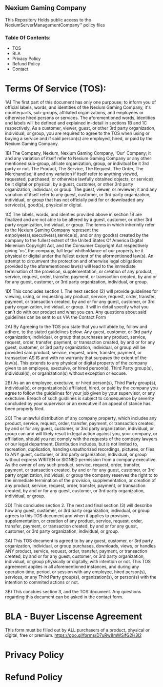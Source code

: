 ## Nexium Gaming Company
This Repository Holds public access to the NexiumServerManagementCompany™ policy files
### Table Of Contents:
  - TOS
  - BLA
  - Privacy Policy
  - Refund Policy
  - Contact
# Terms Of Service (TOS):
1A) The first part of this document has only one purpouse; to inform you of official labels, words, and identities of the Nexium Gaming Company, it's counterparts, sub-groups, affiliated organizations, and employees or otherwise hired persons or services. The aforementioned words, identities and labels will be defined and explained in-detail in sections 1B and 1C respectively. As a customer, viewer, guest, or other 3rd party organization, individual, or group, you are required to agree to the TOS when using or buying a service and if said person(s) are employed, hired, or paid by the Nexium Gaming Company.

1B) The Company, Nexium, Nexium Gaming Company, 'Our' Company; it and any variation of itself refer to Nexium Gaming Company or any other mentioned sub-group, afiliate organization, group, or indivitual be it 3rd party or not.
The Product, The Service, The Request, The Order, The Merchandise; it and any variation if itself refer to anything viewed, requested, purchased, or otherwise lawfully obtained objects, or services, be it digital or physical, by a guest, customer, or other 3rd party organization, individual, or group. The guest, viewer, or reviewer; it and any variation of itself refer to any guest, customer, or 3rd party organization, individual, or group that has not officially paid for or downloaded any service(s), good(s), physical or digital.

1C) The labels, words, and identies provided above in section 1B are finalized and are not able to be altered by a guest, customer, or other 3rd party organization, individual, or group. The terms in which inherintly refer to the Nexium Gaming Company represent the empolyee(s),executive(s),service(s), and or any good(s) created by the company  to the fullest extent of the United States Of America Digital Melenium Copyright Act, and the Consumer Copyright Act respectively giving 'us', the company, full legal whitholdance of our property be it physical or digital under the fullest extent of the aformentioned law(s). An attempt to circumvent the protection and otherwise legal obligations provided by the aforementioned law(s) will lead to the immediate termination of the provision, supplementation, or creation of any product, service, request, order, transfer, payment, or transaction created, by and or for any guest, customer, or 3rd party organization, individual, or group.

1D) This concludes section 1. The next section (2) will provide guidelines for viewing, using, or requesting any product, service, request, order, transfer, payment, or transaction created, by and or for any guest, customer, or 3rd party organization, individual, or group. It will in detail specify what you can't do with our product and what you can. Any questions about said guidelines can be sent to us VIA the Contact Form

2A) By Agreeing to the TOS you state that you will abide by, follow and adhere, to the stated guidelines below. Any guest, customer, or 3rd party organization, individual, or group that purchases any product, service, request, order, transfer, payment, or transaction created, by and or for any guest, customer, or 3rd party organization, individual, or group will be provided said product, service, request, order, transfer, payment, or transaction AS IS and with no warranty that surpases the extent of the law(s). This extends to any physical or digital property of the company given to an employee, exectuive, or hired person(s), Third Party group(s), individual(s), or organization(s) without exception or excuse.

2B) As an an employee, exectuive, or hired person(s), Third Party group(s), individual(s), or organization(s) affiliated, hired, or paid by the company you agree to follow the guidelines for your job given by your supervisor, or any exectuive. Breach of such guidlines is subject to consequence by severity concluded by your supervisor or an executive if an appeal of stance has been properly filed.

2C) The unlawful distribution of any company property, which includes any product, service, request, order, transfer, payment, or transaction created, by and or for any guest, customer, or 3rd party organization, individual, or group can and will likely result in legal action against you, your company, or affiliation, should you not comply with the requests of the company lawyers or our legal department. Distribution includes, but is not limited to, recreation, duplication, handing unauthorized recordings, pictures, or files to ANY guest, customer, or 3rd party organization, individual, or group without express WRITEN or SIGNED permission from a company executive. As the owner of any such product, service, request, order, transfer, payment, or transaction created, by and or for any guest, customer, or 3rd party organization, individual, or group the company reserves the right to to the immediate termination of the provision, supplementation, or creation of any product, service, request, order, transfer, payment, or transaction created, by and or for any guest, customer, or 3rd party organization, individual, or group.

2D) This concludes section 2. The next and final section (3) will describe how any guest, customer, or 3rd party organization, individual, or group agrees to this TOS document and when it applies to provision, supplementation, or creation of any product, service, request, order, transfer, payment, or transaction created, by and or for any guest, customer, or 3rd party organization, individual, or group. 

3A) This TOS document is agreed to by any guest, customer, or 3rd party organization, individual, or group purchases, downloads, views, or handles ANY  product, service, request, order, transfer, payment, or transaction created, by and or for any guest, customer, or 3rd party organization, individual, or group physically or digitally, with intention or not. This TOS agreement applies in all aforementioned instances, and during any operation time, period, or session with any employee, hired person(s), services, or any Third Party group(s), organization(s), or person(s) with the intention to commited actions or not.

3B) This conclues section 3, and the TOS document. Any questions regarding this document can be asked in the contact form.

# BLA - Buyer Liscense Agreement
This form must be filled out by ALL purchasers of a product, physical or digital, free or premium.
https://goo.gl/forms/D7uRw8mWSifG2H3l2

# Privacy Policy

# Refund Policy 
